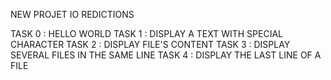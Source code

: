 NEW PROJET IO REDICTIONS


TASK 0 : HELLO WORLD
TASK 1 : DISPLAY A TEXT WITH SPECIAL CHARACTER
TASK 2 : DISPLAY FILE'S CONTENT
TASK 3 : DISPLAY SEVERAL FILES IN THE SAME LINE	
TASK 4 : DISPLAY THE LAST LINE OF A FILE
